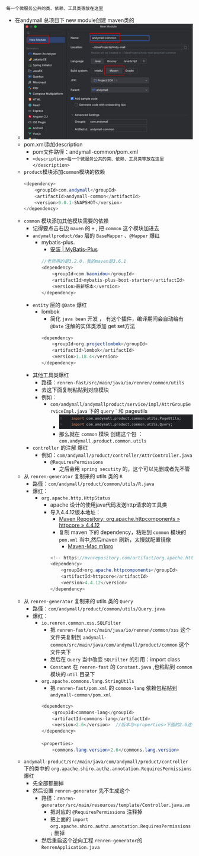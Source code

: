 	每一个微服务公共的类、依赖、工具类等放在这里
- 在andymall 总项目下 new module创建 maven类的
	- ![](课程&笔记/技术栈/尚硅谷/谷粒商城/步骤与问题/imgs/Pasted%20image%2020230820133653.png)
	- pom.xml添加description
		- pom文件路径：andymall-common/pom.xml
		- `<description>每一个微服务公共的类、依赖、工具类等放在这里</description>`
	- `product`模块添加`common`模块的依赖
		``` java
		<dependency>
			<groupId>com.andymall</groupId>
			<artifactId>andymall-common</artifactId>
			<version>0.0.1-SNAPSHOT</version>
		</dependency>
		```
	- `common` 模块添加其他模块需要的依赖
		- 记得要点击右边 `maven` 的 `+` , 把 `common` 这个模块加进去
		- `andymallproduct/dao` 层的 `BaseMapper` 、`@Mapper` 爆红
			- mybatis-plus.  
				-  [安装 | MyBatis-Plus](https://baomidou.com/pages/bab2db/#release)
				``` java 
				//老师用的是3.2.0，我的maven是3.6.1
				<dependency>
				    <groupId>com.baomidou</groupId>
				    <artifactId>mybatis-plus-boot-starter</artifactId>
				    <version>最新版本</version>
				</dependency>
				```
		- `entity` 层的 `@Date` 爆红
			- lombok 
				- 简化 `java bean` 开发 ， 有这个插件，编译期间会自动给有`@Date` 注解的实体类添加 get set方法
				```java
				<dependency>  
					<groupId>org.projectlombok</groupId>  
					<artifactId>lombok</artifactId>  
					<version>1.18.4</version>  
				</dependency>  
				```
		- 其他工具类爆红
			- 路径：`renren-fast/src/main/java/io/renren/common/utils` 
			- 去这下面复制粘贴到对应模块
			- 例如：
				- `com/andymall/andymallproduct/service/impl/AttrGroupServiceImpl.java` 下的  `query` ` 和 pageutils 
					- ![](课程&笔记/技术栈/尚硅谷/谷粒商城/步骤与问题/imgs/Pasted%20image%2020230820164934.png)
					- 那么就在 `common` 模块 创建这个包 ： `com.andymall.product.common.utils`
		- `controller` 的注解 爆红
			- 例如：`com/andymall/product/controller/AttrController.java`
				- `@RequiresPermissions`
					- 之后会用 `spring secutity`   的，这个可以先删或者先不管
	- 从 `renren-generator`  复制来的 utils 类的 `R`  
		- 路径：`com/andymall/product/common/utils/R.java`
		- 爆红：
			- `org.apache.http.HttpStatus` 
				- apache 设计的使用java代码发送http请求的工具类
				- 导入4.4.12版本地址：
					- [Maven Repository: org.apache.httpcomponents » httpcore » 4.4.12](https://mvnrepository.com/artifact/org.apache.httpcomponents/httpcore/4.4.12)
					- 复制 maven 下的 dependency，粘贴到 `common` 模块的 `pom.xml` 当中,然后maven 刷新，太慢就配置镜像
						- [Maven-Mac m1pro](课程&笔记/技术栈/尚硅谷/谷粒商城/步骤与问题/recources/Maven-Mac%20m1pro.md#^fb86c8)
					```java
					<!-- https://mvnrepository.com/artifact/org.apache.httpcomponents/httpcore -->
					<dependency>
					    <groupId>org.apache.httpcomponents</groupId>
					    <artifactId>httpcore</artifactId>
					    <version>4.4.12</version>
					</dependency>
					```
	- 从 `renren-generator`  复制来的 utils 类的 `Query`
		- 路径：`com/andymall/product/common/utils/Query.java`
		- 爆红：
			- `io.renren.common.xss.SQLFilter` 
				- 把 `renren-fast/src/main/java/io/renren/common/xss` 这个文件夹复制到 `andymall-common/src/main/java/com/andymall/product/common` 这个文件夹下
				- 然后在 `Query` 当中改变 `SQLFilter` 的引用：import class
				- `Constant` 在 `renren-fast` 的 `Constant.java`  ,也粘贴到 `common`模块的 `util` 目录下
			- `org.apache.commons.lang.StringUtils`  
				- 把 `renren-fast/pom.xml` 的 `common-lang`  依赖包粘贴到 `andymall-common/pom.xml`
				```java
				<dependency>  
					<groupId>commons-lang</groupId>  
					<artifactId>commons-lang</artifactId>  
					<version>2.6</version>  //版本与<properties>下面的2.6这个版本一致
				</dependency>
				
				<properties>  
					<commons.lang.version>2.6</commons.lang.version>
				```
	- `andymall-product/src/main/java/com/andymall/product/controller` 下的类中的 `org.apache.shiro.authz.annotation.RequiresPermissions` 爆红
		- 先全部都删掉
		- 然后设置 `renren-generator` 先不生成这个
			- 路径：`renren-generator/src/main/resources/template/Controller.java.vm`
				- 把对应的 `@RequiresPermissions` 注释掉
				- 把上面的 `import org.apache.shiro.authz.annotation.RequiresPermissions;` 删掉
			- 然后重启这个逆向工程 `renren-generator`的`RenrenApplication.java`
